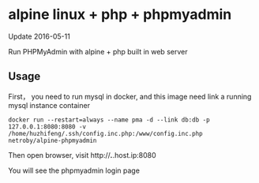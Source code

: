 # alpine linux + php + phpmyadmin

Update 2016-05-11

Run PHPMyAdmin with alpine + php built in web server


## Usage

First， you need to run mysql in docker, and this image need link a running mysql instance container

```
docker run --restart=always --name pma -d --link db:db -p 127.0.0.1:8080:8080 -v /home/huzhifeng/.ssh/config.inc.php:/www/config.inc.php netroby/alpine-phpmyadmin

```

Then open browser, visit http://***.***.host.ip:8080

You will see the phpmyadmin login page
